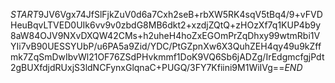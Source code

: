$START$9JV6Vgx74JfSlFjkZuV0d6a7Cxh2seB+rbXW5RK4sqV5tBq4/9+vFVDHeuBqvLTVED0UIk6vv9v0zbdG8MB6dkt2+xzdjZQtQ+zHOzXf7q1KUP4b9y8aW84OJV9NXvDXQW42CMs+h2uheH4hoZxEGOmPrZqDhxy99wtmRbi1VYIi7vB90UESSYUbP/u6PA5a9Zid/YDC/PtGZpnXw6X3QuhZEH4qy49u9kZffmk7ZqSmDwIbvWl21OF76ZSdPHvkmmf1DoK9VQ6Sb6jADZg/IrEdgmcfgjPdt2gBUXfdjdRUxjS3ldNCFynxGlqnaC+PUGQ/3FY7Kfiini9M1WiIVg==$END$